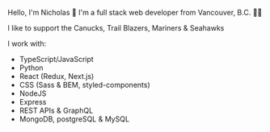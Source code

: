 Hello, I'm Nicholas 👋 I'm a full stack web developer from Vancouver, B.C. 🚵‍♂️ 

I like to support the Canucks, Trail Blazers, Mariners & Seahawks

I work with: 
- TypeScript/JavaScript
- Python
- React (Redux, Next.js)
- CSS (Sass & BEM, styled-components)
- NodeJS
- Express
- REST APIs & GraphQL
- MongoDB, postgreSQL & MySQL
